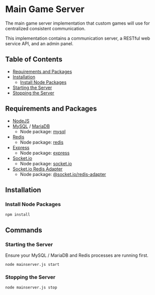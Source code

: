 # Main Game Server

The main game server implementation that custom games will use for centralized consistent communication.

This implementation contains a communication server, a RESTful web service API, and an admin panel.

## Table of Contents

* [Requirements and Packages](#requirements-and-packages)
* [Installation](#installation)
   * [Install Node Packages](#install-node-packages)
* [Starting the Server](#starting-the-server)
* [Stopping the Server](#stopping-the-server)

## Requirements and Packages

* [NodeJS](https://nodejs.org)
* [MySQL](https://www.mysql.com) / [MariaDB](https://mariadb.org)
   * Node package: [mysql](https://www.npmjs.com/package/mysql)
* [Redis](https://redis.io/)
   * Node package: [redis](https://www.npmjs.com/package/redis)
* [Express](https://expressjs.com/)
   * Node package: [express](https://www.npmjs.com/package/express)
* [Socket.io](https://socket.io)
   * Node package: [socket.io](https://www.npmjs.com/package/socket.io)
* [Socket.io Redis Adapter](https://socket.io/docs/v4/redis-adapter)
   * Node package: [@socket.io/redis-adapter](https://www.npmjs.com/package/@socket.io/redis-adapter)

## Installation

### Install Node Packages

```
npm install
```

## Commands

### Starting the Server

Ensure your MySQL / MariaDB and Redis processes are running first.

```
node mainserver.js start
```

### Stopping the Server

```
node mainserver.js stop
```

